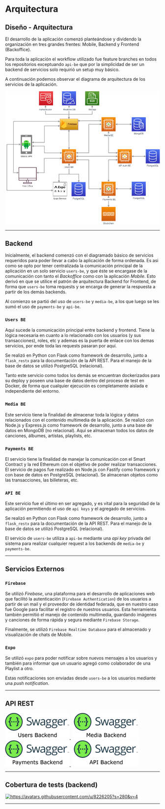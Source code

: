 # Arquitectura

## Diseño - Arquitectura

El desarrollo de la aplicación comenzó planteándose y dividendo la organización en tres grandes frentes: Mobile, Backend y Frontend (Backoffice).

Para toda la aplicación el workflow utilizado fue feature branches en todos los repositorios exceptuando `api-be` que por la simplicidad de ser un backend de servicios solo requirió un setup muy básico.

A continuación podemos observar el diagrama de arquitectura de los servicios de la aplicación.

<img src="img/spotifiuby-arq.png" style="width:700px;" />

---

## Backend

Inicialmente, el backend comenzó con el diagramado básico de servicios requeridos para poder llevar a cabo la aplicación de forma ordenada.
Es asi como se opto por tener centralizada la comunicación principal de la aplicación en un solo servicio `users-be`, y que éste se encargase de la comunicación con tanto el _Backoffice_ como con la aplicación _Mobile_.
Esto derivó en que se utilice el patrón de arquitectura Backend for Frontend, de forma que `users-be` toma requests y se encarga de generar la respuesta a partir de los demás backends.

Al comienzo se partió del uso de `users-be` y `media-be`, a los que luego se les sumó el uso de `payments-be` y `api-be`.

### `Users BE`

Aquí sucede la comunicación principal entre backend y frontend. Tiene la lógica necesaria en cuanto a lo relacionado con los usuarios (y sus transacciones), roles, etc y ademas es la puerta de enlace con los demas servicios, por ende toda las requests pasaran por aquí.

Se realizó en Python con Flask como framework de desarrollo, junto a `flask_restx` para la documentación de la API REST. Para el manejo de la base de datos se utilizó PostgreSQL (relacional).

Tanto este servicio como todos los demás se encuentran dockerizados para su deploy y poseen una base de datos dentro del proceso de test en Docker, de forma que cualquier ejecución es completamente aislada e independiente del entorno.

### `Media BE`

Este servicio tiene la finalidad de almacenar toda la lógica y datos relacionados con el contenido multimedia de la aplicación.
Se realizó con Node.js y Express.js como framework de desarrollo, junto a una base de datos en MongoDB (no relacional).
Aquí se almacenan todos los datos de canciones, álbumes, artistas, playlists, etc.

### `Payments BE`

El servicio tiene la finalidad de manejar la comunicación con el Smart Contract y la red Ethereum con el objetivo de poder realizar transacciones. El servicio de pagos fue realizado en Node.js con Fastify como framework y con base de datos en PostgreSQL (relacional). Se almacenan objetos como las transacciones, las billeteras, etc.

### `API BE`

Este servicio fue el último en ser agregado, y es vital para la seguridad de la aplicación permitiendo el uso de `api keys` y el agregado de servicios.

Se realizó en Python con Flask como framework de desarrollo, junto a `flask_restx` para la documentación de la API REST. Para el manejo de la base de datos se utilizó PostgreSQL (relacional).

El servicio de `users-be` utiliza a `api-be` mediante una _api key_ privada del sistema para realizar cualquier request a los backends de `media-be` y `payments-be`.

---

## Servicios Externos

### `Firebase`

Se utilizó _Firebase_, una plataforma para el desarrollo de aplicaciones web que facilitó la autenticación (`Firebase Authentication`) de los usuarios a partir de un mail y el proveedor de identidad federada, que en nuestro caso fue Google para facilitar el registro de nuestros usuarios.
Esta herramienta también permitió el manejo de contenido multimedia, guardando imágenes y canciones de forma rápida y segura mediante `Firebase Storage`.

Finalmente, se utilizó `Firebase Realtime Database` para el almacenado y visualización de chats de Mobile.

### `Expo`

Se utilizó `expo` para poder notificar sobre nuevos mensajes a los usuarios y también para informar que un usuario agregó como colaborador de una Playlist a otro.

Estas notificaciones son enviadas desde `users-be` a los usuarios mediante una _push notification_.

---

## API REST

<a href="https://users-be-spotifiuby.herokuapp.com/doc" style="margin-right: 10px;" target="_blank">
<img src="img/swagger-users-be.png" style="width:210px;"/>
</a>
<a href="https://media-be-spotifiuby.herokuapp.com/doc" style="margin-right: 10px;" target="_blank">
<img src="img/swagger-media-be.png" style="width:210px;"/>
</a>

<a href="https://payments-be-spotifiuby.herokuapp.com/doc/static/index.html" style="margin-right: 10px;" target="_blank">
<img src="img/swagger-payments-be.png" style="width:210px;"/>
</a>
<a href="https://api-be-spotifiuby.herokuapp.com/doc" style="margin-right: 10px;" target="_blank">
<img src="img/swagger-api-be.png" style="width:210px;"/>
</a>

---

## Cobertura de tests (backend)

<a href="https://app.codecov.io/gh/taller2-grupo10" style="margin-right: 10px; margin-left: 1px" target="_blank">
<img src="https://avatars.githubusercontent.com/u/8226205?s=280&v=4" alt="https://avatars.githubusercontent.com/u/8226205?s=280&v=4" width="70px" />
</a>

---
